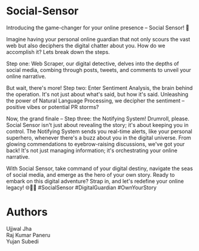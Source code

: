 # Social-Sensor

Introducing the game-changer for your online presence – Social Sensor! 🚀 

Imagine having your personal online guardian that not only scours the vast web but also deciphers the digital chatter about you. How do we accomplish it? Lets break down the steps.

Step one: Web Scraper, our digital detective, delves into the depths of social media, combing through posts, tweets, and comments to unveil your online narrative. 

But wait, there's more! Step two: Enter Sentiment Analysis, the brain behind the operation. It's not just about what's said, but how it's said. Unleashing the power of Natural Language Processing, we decipher the sentiment – positive vibes or potential PR storms?

Now, the grand finale – Step three: the Notifying System! Drumroll, please. Social Sensor isn't just about revealing the story; it's about keeping you in control. The Notifying System sends you real-time alerts, like your personal superhero, whenever there's a buzz about you in the digital universe. From glowing commendations to eyebrow-raising discussions, we've got your back! It's not just managing information; it's orchestrating your online narrative. 

With Social Sensor, take command of your digital destiny, navigate the seas of social media, and emerge as the hero of your own story. Ready to embark on this digital adventure? Strap in, and let's redefine your online legacy! 🌐🦸‍♂️ #SocialSensor #DigitalGuardian #OwnYourStory

# Authors
Ujjwal Jha   
Raj Kumar Paneru    
Yujan Subedi    
